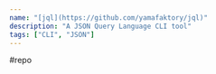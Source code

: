 ```yaml
---
name: "[jql](https://github.com/yamafaktory/jql)"
description: "A JSON Query Language CLI tool"
tags: ["CLI", "JSON"]
---
```

#repo